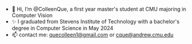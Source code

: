- 👋 Hi, I’m @ColleenQue, a first year master's student at CMU majoring in Computer Vision
- ✨ I graduated from Stevens Institute of Technology with a bachelor's degree in Computer Science in May 2024
- 📫  contact me: quecolleen1@gmail.com or cque@andrew.cmu.edu


<!---
ColleenQue/ColleenQue is a ✨ special ✨ repository because its `README.md` (this file) appears on your GitHub profile.
You can click the Preview link to take a look at your changes.
--->
